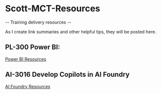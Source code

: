 # Scott-MCT-Resources
-- Training delivery resources -- 

As I create link summaries and other helpful tips, they will be posted here.

## PL-300 Power BI:
[Power BI Resources](pl-300_PowerBI.md)

## AI-3016 Develop Copilots in AI Foundry
[AI Foundry Resources](pl-3016_AIFoundry.md)
